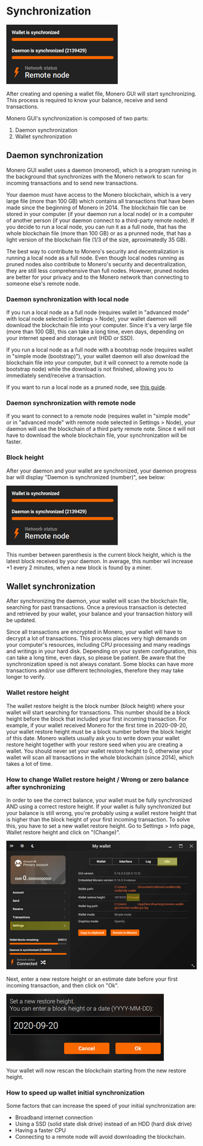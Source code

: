 # Synchronization
![sync_remotenode](media/sync_remotenode.png)

After creating and opening a wallet file, Monero GUI will start synchronizing. This process is required to know your balance, receive and send transactions.

Monero GUI's synchronization is composed of two parts:
1) Daemon synchronization
2) Wallet synchronization

## Daemon synchronization
Monero GUI wallet uses a daemon (monerod), which is a program running in the background that synchronizes with the Monero network to scan for incoming transactions and to send new transactions.

Your daemon must have access to the Monero blockchain, which is a very large file (more than 100 GB) which contains all transactions that have been made since the beginning of Monero in 2014. The blockchain file can be stored in your computer (if your daemon run a local node) or in a computer of another person (if your daemon connect to a third-party remote node). If you decide to run a local node, you can run it as a full node, that has the whole blockchain file (more than 100 GB) or as a prunned node, that has a light version of the blockchain file (1/3 of the size, aproximatedly 35 GB).

The best way to contribute to Monero's security and decentralization is running a local node as a full node. Even though local nodes running as pruned nodes also contribute to Monero's security and decentralization, they are still less comprehensive than full nodes. However, pruned nodes are better for your privacy and to the Monero network than connecting to someone else's remote node.

### Daemon synchronization with local node
If you run a local node as a full node (requires wallet in "advanced mode" with local node selected in Setings > Node), your wallet daemon will download the blockchain file into your computer. Since it's a very large file (more than 100 GB), this can take a long time, even days, depending on your internet speed and storage unit (HDD or SSD).

If you run a local node as a full node with a bootstrap node (requires wallet in "simple mode (bootstrap)"), your wallet daemon will also download the blockchain file into your computer, but it will connect to a remote node (a bootstrap node) while the download is not finished, allowing you to immediately send/receive a transaction.

If you want to run a local node as a pruned node, see [this guide](https://monero.stackexchange.com/questions/11454/how-do-i-utilize-blockchain-pruning-in-the-gui-monero-wallet-gui).

### Daemon synchronization with remote node
If you want to connect to a remote node (requires wallet in "simple mode" or in "advanced mode" with remote node selected in Settings > Node), your daemon will use the blockchain of a third party remote note. Since it will not have to download the whole blockchain file, your synchronization will be faster.

### Block height
After your daemon and your wallet are synchronized, your daemon progress bar will display "Daemon is synchronized (number)", see below:

![sync_remotenode](media/sync_remotenode.png)

This number between parenthesis is the current block height, which is the latest block received by your daemon. In average, this number wil increase +1 every 2 minutes, when a new block is found by a miner.

## Wallet synchronization
After synchronizing the daemon, your wallet will scan the blockchain file, searching for past transactions. Once a previous transaction is detected and retrieved by your wallet, your balance and your transaction history will be updated.

Since all transactions are encrypted in Monero, your wallet will have to decrypt a lot of transactions. This process places very high demands on your computer's resources, including CPU processing and many readings and writings in your hard disk. Depending on your system configuration, this can take a long time, even days, so please be patient. Be aware that the synchronization speed is not always constant. Some blocks can have more transactions and/or use different technologies, therefore they may take longer to verify.

### Wallet restore height
The wallet restore height is the block number (block height) where your wallet will start searching for transactions. This number should be a block height before the block that included your first incoming transaction.
For example, if your wallet received Monero for the first time in 2020-09-20, your wallet restore height must be a block number before the block height of this date. Monero wallets usually ask you to write down your wallet restore height together with your restore seed when you are creating a wallet.
You should never set your wallet restore height to 0, otherwise your wallet will scan all transactions in the whole blockchain (since 2014), which takes a lot of time.

### How to change Wallet restore height / Wrong or zero balance after synchronizing
In order to see the correct balance, your wallet must be fully synchronized AND using a correct restore height.
If your wallet is fully synchronized but your balance is still wrong, you're probably using a wallet restore height that is higher than the block height of your first incoming transaction.
To solve this, you have to set a new wallet restore height. Go to Settings > Info page, Wallet restore height and click on "(Change)".

![change_wallet_restore_height](media/change_wallet_restore_height.png)

Next, enter a new restore height or an estimate date before your first incoming transaction, and then click on "Ok".

![set_new_restore_height](media/set_new_restore_height.png)

Your wallet will now rescan the blockchain starting from the new restore height.

### How to speed up wallet initial synchronization
Some factors that can increase the speed of your initial synchronization are:
* Broadband internet connection
* Using a SSD (solid state disk drive) instead of an HDD (hard disk drive)
* Having a faster CPU
* Connecting to a remote node will avoid downloading the blockchain.
